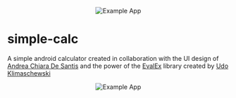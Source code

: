 <p align="center">
  <img src="https://raw.githubusercontent.com/zurche/simple-calc/master/img/simple_calc_banner.png" alt="Example App"/>
</p>

# simple-calc
A simple android calculator created in collaboration with the UI design of [Andrea Chiara De Santis](https://www.behance.net/andydesa) and the power of the [EvalEx](https://github.com/uklimaschewski/EvalEx) library created by [Udo Klimaschewski](https://github.com/uklimaschewski)

<p align="center">
  <img src="https://raw.githubusercontent.com/zurche/simple-calc/master/img/example.gif" alt="Example App"/>
</p>
